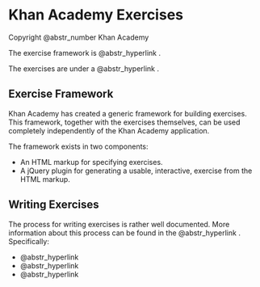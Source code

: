 # Khan Academy Exercises

Copyright @abstr_number Khan Academy

The exercise framework is @abstr_hyperlink .

The exercises are under a @abstr_hyperlink .

## Exercise Framework

Khan Academy has created a generic framework for building exercises. This framework, together with the exercises themselves, can be used completely independently of the Khan Academy application.

The framework exists in two components:

  * An HTML markup for specifying exercises.
  * A jQuery plugin for generating a usable, interactive, exercise from the HTML markup.



## Writing Exercises

The process for writing exercises is rather well documented. More information about this process can be found in the @abstr_hyperlink . Specifically:

  * @abstr_hyperlink 
  * @abstr_hyperlink 
  * @abstr_hyperlink 


